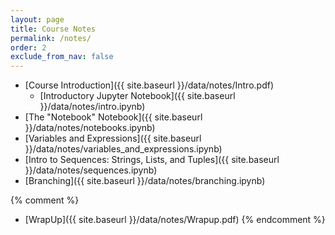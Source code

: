 ```yaml
---
layout: page
title: Course Notes 
permalink: /notes/
order: 2
exclude_from_nav: false
---
```


* [Course Introduction]({{ site.baseurl }}/data/notes/Intro.pdf)
    * [Introductory Jupyter Notebook]({{ site.baseurl }}/data/notes/intro.ipynb)
* [The "Notebook" Notebook]({{ site.baseurl }}/data/notes/notebooks.ipynb)
* [Variables and Expressions]({{ site.baseurl }}/data/notes/variables_and_expressions.ipynb)
* [Intro to Sequences: Strings, Lists, and Tuples]({{ site.baseurl }}/data/notes/sequences.ipynb)
* [Branching]({{ site.baseurl }}/data/notes/branching.ipynb)

{% comment %}
* [WrapUp]({{ site.baseurl }}/data/notes/Wrapup.pdf) 
{% endcomment %}
    

